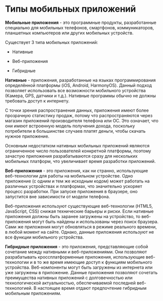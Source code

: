 # Типы мобильных приложений
**Мобильные приложения** - это программные продукты, разработанные специально для мобильных телефонов, смартфонов, коммуникаторов, планшетных компьютеров или других мобильных устройств.

Существует 3 типа мобильных приложений:

- Нативные

- Веб-приложения

- Гибридные

**Нативные** - приложения, разработанные на языках программирования определённой платформы (iOS, Android, HarmonyOS). Данный подход позволяет использовать все возможности мобильного устройства (Камера, GPS, датчики и т.д.). Нативные программы обычно не должны требовать доступ к интернету.

С точки зрения распространения данных, приложения имеют более прозрачную статистику продаж, потому что распространяются через магазин приложений производителя телефона или ОС. Это означает, что они имеют встроенную модель получения дохода, поскольку потребители в большинстве случаев платят деньги, чтобы скачать нужное приложение.

Основным недостатком нативных мобильных приложений являются ограниченное число пользователей конкретной платформы, поэтому зачастую приложения разрабатываются сразу для нескольких мобильных платформ, что увеличивает время разработки приложений.

**Веб-приложения** - это приложения, как ни странно, использующие веб-технологии для работы на мобильном устройстве. Одно приложение (с одним и тем же исходным кодом) может работать на различных устройствах и платформах, что значительно ускоряет процесс разработки. При запуске приложения в браузере, оно запустится вне зависимости от модели телефона.

Веб-приложения используют существующие веб-технологии (HTML5, JavaScript, CSS) снижая технические барьеры и риски. Если нативные приложения должны быть заранее загружены на устройство, то веб-приложения могут быть найдены и использованы через поиск браузера. Сами же приложения могут обновляться в режиме реального времени, в любой момент на сайте. Однако, данные приложения используют не все функции мобильного устройства.

**Гибридные приложения** - это приложения, представляющие собой сочетание между нативными и веб-приложениями. Они позволяют разрабатывать кроссплатформенные приложения, использующие веб-технологии и в то же время имеющие доступ к функциям мобильного устройства. Веб-компоненты могут быть загружены из интернета или уже загружены в приложение. Данные приложения позволяют сочетать преимущества нативных приложений с долговечностью или технологической актуальностью, обеспечиваемой последней веб-технологией. В настоящее время отдают предпочтение гибридным мобильным приложениям.